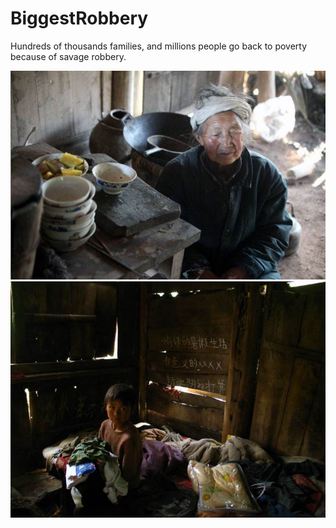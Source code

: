 # BiggestRobbery
Hundreds of thousands families, and millions people go back to poverty because of savage robbery.

![avatar](./pic/old.jpg)   ![avatar](./pic/child.jpg)
